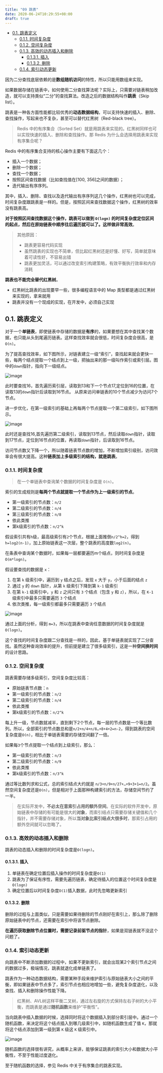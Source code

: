 ```yaml
---
title: "09 跳表"
date: 2020-06-24T10:29:55+08:00
draft: true
---
```


- [0.1. 跳表定义](#01-跳表定义)
  - [0.1.1. 时间复杂度](#011-时间复杂度)
  - [0.1.2. 空间复杂度](#012-空间复杂度)
  - [0.1.3. 高效的动态插入和删除](#013-高效的动态插入和删除)
    - [0.1.3.1. 插入](#0131-插入)
    - [0.1.3.2. 删除](#0132-删除)
  - [0.1.4. 索引动态更新](#014-索引动态更新)

因为二分查找底层依赖的是**数组随机访问**的特性，所以只能用数组来实现。

如果数据存储在链表中，如何使用二分查找算法呢？实际上，只需要对链表稍加改造，就可以支持类似“二分”的查找算法。改造之后的数据结构叫作**跳表**（Skip list）。

跳表是一种各方面性能都比较优秀的**动态数据结构**，可以支持快速的插入、删除、查找操作，写起来也不复杂，甚至可以替代红黑树（Red-black tree）。

> Redis 中的有序集合（Sorted Set）就是用跳表来实现的。红黑树同样也可以实现快速的插入、删除和查找操作。那 Redis 为什么会选择用跳表来实现有序集合呢？

Redis 中的有序集合支持的核心操作主要有下面这几个：

- 插入一个数据；
- 删除一个数据；
- 查找一个数据；
- 按照区间查找数据（比如查找值在[100, 356]之间的数据）；
- 迭代输出有序序列。

其中，插入、删除、查找以及迭代输出有序序列这几个操作，红黑树也可以完成，时间复杂度跟跳表是一样的。但是，按照区间来查找数据这个操作，红黑树的效率没有跳表高。

**对于按照区间查找数据这个操作，跳表可以做到 `O(logn)` 的时间复杂度定位区间的起点，然后在原始链表中顺序往后遍历就可以了。这样做非常高效**。

> 其他原因：
>
> - 跳表更容易代码实现
> - 虽然跳表的实现也不简单，但比起红黑树还是好懂、好写，简单就意味着可读性好，不容易出错
> - 跳表更加灵活，可以通过改变索引构建策略，有效平衡执行效率和内存消耗

**跳表也不能完全替代红黑树**。

- 红黑树比跳表的出现要早一些，很多编程语言中的 Map 类型都是通过红黑树来实现的，拿来就用
- 跳表并没有一个现成的实现，在开发中，必须自己实现

## 0.1. 跳表定义

对于一个**单链表**，即使链表中存储的数据是**有序**的，如果要想在其中查找某个数据，也只能从头到尾遍历链表。这样查找效率就会很低，时间复杂度会很高，是 `O(n)`。

为了提高查找效率，如下图所示，对链表建立一级“索引”，查找起来就会更快一些，每两个结点提取一个结点到上一级，把抽出来的那一级叫作索引或索引层。图中的`down`指针，指向下一级结点。

![image](/images/14753c824a5ee4a976ea799727adc78e.jpg)

此时要查找16，首先遍历索引层，读取到13和下一个节点17,定位到16的位置，在读取13的`down`指针后读取到16节点。
从原来访问单链表的10个节点减少为访问7个节点。

进一步优化，在第一级索引的基础上再每两个节点提取一个第二级索引，如下图所示。

![image](/images/492206afe5e2fef9f683c7cff83afa65.jpg)

此时还是查找16,首先遍历第二级索引，读取到13节点，然后读取`down`指针，读取到17节点，定位到16节点的位置，再读取`down`指针，后读取到16节点。

访问节点数又下降一个，所以随着链表节点数的增加，不断增加索引级别，访问效率会有很大提高。这种**链表加上多级索引的结构，就是跳表**。

### 0.1.1. 时间复杂度

> 在一个单链表中查询某个数据的时间复杂度是 `O(n)`。

索引的生成规则是**每两个节点就提取一个节点作为上一级索引的节点**。

- 第一级索引的节点数：`n/2`
- 第二级索引的节点数：`n/4`
- 第三级索引的节点数：`n/8`
- 依此类推
- 第k级索引的节点数：`n/2^k`

假设索引共有`h`级，最高级索引有`2`个节点，根据上面推倒`n/2^h=2`，得到`h=log2(n-1)`，加上原始链表这一次层，整个跳表的高度数`log2(n)`。

在条表中查询某个数据时，如果每一层都要遍历m个结点，则时间复杂度是`O(m*logn)`。

假设要查找的数据是 `x`：

1. 在第 `k` 级索引中，遍历到 `y` 结点之后，发现 `x` 大于 `y`，小于后面的结点 `z`
2. 通过 `y` 的 `down` 指针，从第 `k` 级索引下降到第 `k-1` 级索引
3. 在第 `k-1` 级索引中，`y` 和 `z` 之间只有 `3` 个结点（包含 `y` 和 `z`），所以，在 `K-1` 级索引中最多只需要遍历 `3` 个结点
4. 依次类推，每一级索引都最多只需要遍历 `3` 个结点

![image](/images/d03bef9a64a0368e6a0d23ace8bd450c.jpg)

通过上面的分析，得到 `m=3`，所以在跳表中查询任意数据的时间复杂度就是 `O(logn)`。

这个查找的时间复杂度跟二分查找是一样的，因此，基于单链表就实现了二分查找。虽然这种查询效率的提升，但前提是建立了很多级索引，这是一种**空间换时间**的设计思路。

### 0.1.2. 空间复杂度

跳表需要存储多级索引，空间复杂度比较高：

- 原始链表节点数：`n`
- 第一级索引的节点数：`n/2`
- 第二级索引的节点数：`n/4`
- 依此类推
- 第k级索引的节点数：`n/2^k`

每上升一级，节点数就减半，直到剩下2个节点，每一层的节点数是一个等比数列。所以，全部索引的节点数总和是`n/2+n/4+n/8…+8+4+2=n-2`，得到跳表的空间复杂度是`O(n)`，相比于单链表需要的存储空间翻了一倍。

如果每`3`个节点提取一个结点到上级索引，那么：

- 第一级索引的节点数：`n/3`
- 第二级索引的节点数：`n/9`
- 依此类推
- 第k级索引的节点数：`n/3^k`

通过等比数列求和公式，总的索引结点大约就是 `n/3+n/9+n/27+…+9+3+1=n/2`。虽然空间复杂度还是`O(n)`，但是相对于上面那种构建索引的方法，存储空间节约了一半。

> 在实际开发中，**不必太在意索引占用的额外空间**。在实际的软件开发中，原始链表中存储的有可能是很大的**对象**，而索引结点只需要存储关键值和几个指针，并不需要存储对象，所以**当对象比索引结点大很多时**，那索引占用的额外空间就可以忽略了。

### 0.1.3. 高效的动态插入和删除

跳表的动态插入和删除的时间复杂度是`O(logn)`。

#### 0.1.3.1. 插入

1. 单链表在确定位置后插入操作的时间复杂度是`O(1)`
2. 跳表为了保证有序性，需要先遍历链表，确定待插入的位置这个时间复杂度是`O(logn)`
3. 确定位置后以时间复杂度`O(1)`插入数据，此时先忽略更新索引

#### 0.1.3.2. 删除

删除的过程与上面类似，只是需要如果待删除的节点刚好在索引上，那么除了删除原始链表中的节点，还需要在索引中将该节点删除。

**在遍历获取删除节点位置时，需要记录前驱节点的指针**，如果是双链表就不没这个问题了。

### 0.1.4. 索引动态更新

向跳表中不断添加数据的过程中，如果不更新索引，就会出现某2个索引节点之间的数据过多，极端情况，跳表就退化成单链表了。

跳表作为一种动态数据结构，需要某种手段来维护索引与原始链表大小之间的平衡，即如果链表中节点多了，索引节点也相应地增加一些，避免复杂度退化，以及查找、插入和删除操作性能下降。

> 红黑树、AVL树这样平衡二叉树，通过左右旋的方式保持左右子树的大小平衡，而跳表是通过**随机函数**来维护“平衡性”。

当向跳表中插入数据的时候，选择同时将这个数据插入到部分索引层中。通过一个随机函数，来决定将这个结点插入到哪几级索引中，如随机函数生成了值 `K`，那就将这个结点添加到第一级到第 `K` 级这 `K` 级索引中。

![image](/images/a861445d0b53fc842f38919365b004a7.jpg)

随机函数的选择很有讲究，从概率上来讲，能够保证跳表的索引大小和数据大小平衡性，不至于性能过度退化。

至于随机函数的选择，参见 Redis 中关于有序集合的跳表实现。
